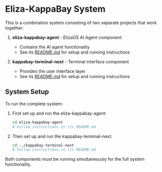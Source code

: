 # Eliza-KappaBay System

This is a combination system consisting of two separate projects that work together:

1. **eliza-kappabay-agent** - ElizaOS AI Agent component
   - Contains the AI agent functionality
   - See its [README.md](eliza-kappabay-agent/README.md) for setup and running instructions

2. **kappabay-terminal-next** - Terminal interface component
   - Provides the user interface layer
   - See its [README.md](kappabay-terminal-next/README.md) for setup and running instructions

## System Setup

To run the complete system:

1. First set up and run the eliza-kappabay-agent:
   ```bash
   cd eliza-kappabay-agent
   # Follow instructions in its README.md
   ```

2. Then set up and run the kappabay-terminal-next:
   ```bash
   cd ../kappabay-terminal-next
   # Follow instructions in its README.md
   ```

Both components must be running simultaneously for the full system functionality.
